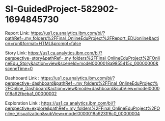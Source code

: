 # SI-GuidedProject-582902-1694845730

Report Link: https://us1.ca.analytics.ibm.com/bi/?pathRef=.my_folders%2FFinal_OnlineEduProject%2FReport_EDUonline&action=run&format=HTML&prompt=false

Story Link: https://us1.ca.analytics.ibm.com/bi/?perspective=story&pathRef=.my_folders%2FFinal_OnlineEduProject%2FOnlineEdu_Story&action=view&sceneId=model0000018a9855415c_00000000&sceneTime=0

Dashboard Link : https://us1.ca.analytics.ibm.com/bi/?perspective=dashboard&pathRef=.my_folders%2FFinal_OnlineEduProject%2FOnline_Dashboard&action=view&mode=dashboard&subView=model0000018a92fbeba1_00000002

Exploration Link : https://us1.ca.analytics.ibm.com/bi/?perspective=explore&pathRef=.my_folders%2FFinal_OnlineEduProject%2FOnline_Visualization&subView=model0000018a923ff6c0_00000004
